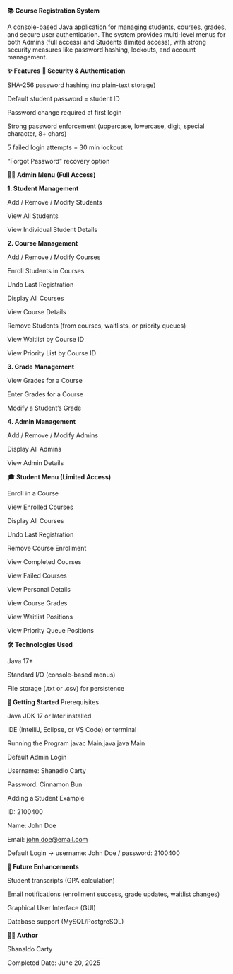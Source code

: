 **📚 Course Registration System**

A console-based Java application for managing students, courses, grades, and secure user authentication.
The system provides multi-level menus for both Admins (full access) and Students (limited access), with strong security measures like password hashing, lockouts, and account management.

**✨ Features**
**🔑 Security & Authentication**

SHA-256 password hashing (no plain-text storage)

Default student password = student ID

Password change required at first login

Strong password enforcement (uppercase, lowercase, digit, special character, 8+ chars)

5 failed login attempts = 30 min lockout

“Forgot Password” recovery option

**👩‍💼 Admin Menu (Full Access)**

**1. Student Management**

Add / Remove / Modify Students

View All Students

View Individual Student Details

**2. Course Management**

Add / Remove / Modify Courses

Enroll Students in Courses

Undo Last Registration

Display All Courses

View Course Details

Remove Students (from courses, waitlists, or priority queues)

View Waitlist by Course ID

View Priority List by Course ID

**3. Grade Management**

View Grades for a Course

Enter Grades for a Course

Modify a Student’s Grade

**4. Admin Management**

Add / Remove / Modify Admins

Display All Admins

View Admin Details

**🎓 Student Menu (Limited Access)**

Enroll in a Course

View Enrolled Courses

Display All Courses

Undo Last Registration

Remove Course Enrollment

View Completed Courses

View Failed Courses

View Personal Details

View Course Grades

View Waitlist Positions

View Priority Queue Positions

**🛠️ Technologies Used**

Java 17+

Standard I/O (console-based menus)

File storage (.txt or .csv) for persistence

**🚀 Getting Started**
Prerequisites

Java JDK 17 or later installed

IDE (IntelliJ, Eclipse, or VS Code) or terminal

Running the Program
javac Main.java
java Main

Default Admin Login

Username: Shanadlo Carty

Password: Cinnamon Bun

Adding a Student Example

ID: 2100400

Name: John Doe

Email: john.doe@email.com

Default Login → username: John Doe / password: 2100400

**📝 Future Enhancements**

Student transcripts (GPA calculation)

Email notifications (enrollment success, grade updates, waitlist changes)

Graphical User Interface (GUI)

Database support (MySQL/PostgreSQL)

**👨‍💻 Author**

Shanaldo Carty

Completed Date: June 20, 2025
